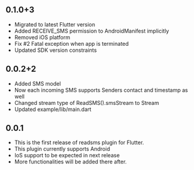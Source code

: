 ## 0.1.0+3
* Migrated to latest Flutter version
* Added RECEIVE_SMS permission to AndroidManifest implicitly
* Removed iOS platform
* Fix #2 Fatal exception when app is terminated
* Updated SDK version constraints

## 0.0.2+2

* Added SMS model
* Now each incoming SMS supports Senders contact and timestamp as well
* Changed stream type of ReadSMS().smsStream to Stream<SMS>
* Updated example/lib/main.dart

## 0.0.1

* This is the first release of readsms plugin for Flutter.
* This plugin currently supports Android
* IoS support to be expected in next release
* More functionalities will be added there after.